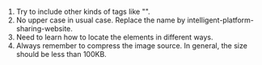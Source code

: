 1. Try to include other kinds of tags like "<title></title>".
2. No upper case in usual case. Replace the name by intelligent-platform-sharing-website.
3. Need to learn how to locate the elements in different ways. 
4. Always remember to compress the image source. In general, the size should be less than 100KB.
